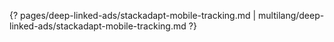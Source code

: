 {? pages/deep-linked-ads/stackadapt-mobile-tracking.md | multilang/deep-linked-ads/stackadapt-mobile-tracking.md ?}
